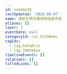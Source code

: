 ```yaml
---
id: nabdmp30
lastUpdated: '2025-06-07'
name: 靖安东周大墓绿色结晶传说
aliases: []
layer: 3
eventDate: null
categoryId: cat_X3JSNomc
tagIds:
  - tag_AaFqQlJs
  - tag_jKWvm6pa
timelineEvents: []
relations: []
titledLinks: []
---
```


